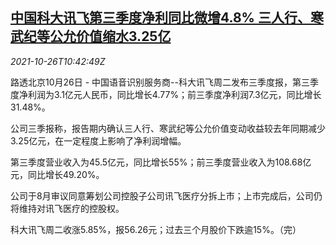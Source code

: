 <!--1635246063000-->
[中国科大讯飞第三季度净利同比微增4.8% 三人行、寒武纪等公允价值缩水3.25亿](https://cn.reuters.com/article/iflytek-q3profit-1026-tues-idCNKBS2HG17Z)
------

<div><i>2021-10-26T10:42:49Z</i></div><p>路透北京10月26日 - 中国语音识别服务商--科大讯飞周二发布三季度报，第三季度净利润为3.1亿元人民币，同比增长4.77%；前三季度净利润7.3亿元，同比增长31.48%。</p><p>公司三季报称，报告期内确认三人行、寒武纪等公允价值变动收益较去年同期减少3.25亿元，在一定程度上影响了净利润增幅。</p><p>第三季度营业收入为45.5亿元，同比增长55%；前三季度营业收入为108.68亿元，同比增长49.20%。</p><p>公司于8月审议同意筹划公司控股子公司讯飞医疗分拆上市；上市完成后，公司仍将维持对讯飞医疗的控股权。</p><p>科大讯飞周二收涨5.85%，报56.26元；过去三个月股价下跌逾15%。（完）</p>
